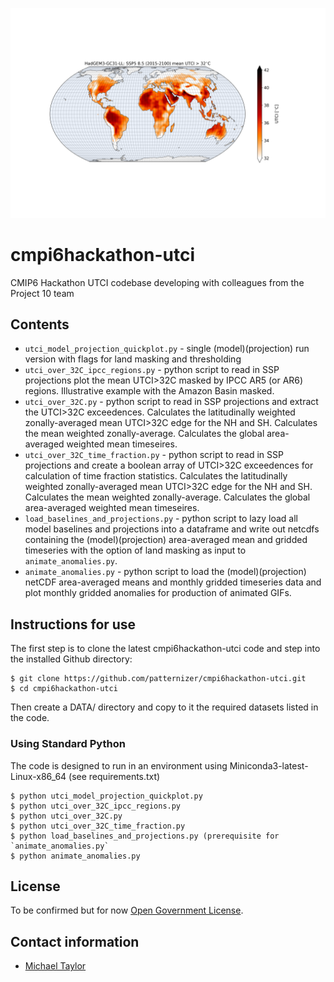 ![image](https://github.com/patternizer/cmip6hackathon-utci/blob/master/hadgem3_ssp585_utci_over_32.png)

# cmpi6hackathon-utci

CMIP6 Hackathon UTCI codebase developing with colleagues from the Project 10 team 

## Contents

* `utci_model_projection_quickplot.py` - single (model)(projection) run version with flags for land masking and thresholding
* `utci_over_32C_ipcc_regions.py` - python script to read in SSP projections plot the mean UTCI>32C masked by IPCC AR5 (or AR6) regions. Illustrative example with the Amazon Basin masked.
* `utci_over_32C.py` - python script to read in SSP projections and extract the UTCI>32C exceedences. Calculates the latitudinally weighted zonally-averaged mean UTCI>32C edge for the NH and SH. Calculates the mean weighted zonally-average. Calculates the global area-averaged weighted mean timeseires.
* `utci_over_32C_time_fraction.py` - python script to read in SSP projections and create a boolean array of UTCI>32C exceedences for calculation of time fraction statistics. Calculates the latitudinally weighted zonally-averaged mean UTCI>32C edge for the NH and SH. Calculates the mean weighted zonally-average. Calculates the global area-averaged weighted mean timeseires.
* `load_baselines_and_projections.py` - python script to lazy load all model baselines and projections into a dataframe and write out netcdfs containing the (model)(projection) area-averaged mean and gridded timeseries with the option of land masking as input to `animate_anomalies.py`.
* `animate_anomalies.py` - python script to load the (model)(projection) netCDF area-averaged means and monthly gridded timeseries data and plot monthly gridded anomalies for production of  animated GIFs.

## Instructions for use

The first step is to clone the latest cmpi6hackathon-utci code and step into the installed Github directory: 

    $ git clone https://github.com/patternizer/cmpi6hackathon-utci.git
    $ cd cmpi6hackathon-utci

Then create a DATA/ directory and copy to it the required datasets listed in the code.

### Using Standard Python

The code is designed to run in an environment using Miniconda3-latest-Linux-x86_64 (see requirements.txt)

    $ python utci_model_projection_quickplot.py
    $ python utci_over_32C_ipcc_regions.py
    $ python utci_over_32C.py
    $ python utci_over_32C_time_fraction.py
    $ python load_baselines_and_projections.py (prerequisite for `animate_anomalies.py`
    $ python animate_anomalies.py
    
## License

To be confirmed but for now [Open Government License](http://www.nationalarchives.gov.uk/doc/open-government-licence/version/3/).

## Contact information

* [Michael Taylor](michael.a.taylor@uea.ac.uk)

